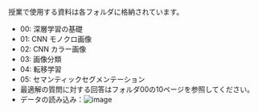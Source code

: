 授業で使用する資料は各フォルダに格納されています。
* 00: 深層学習の基礎
* 01: CNN モノクロ画像
* 02: CNN カラー画像
* 03: 画像分類
* 04: 転移学習
* 05: セマンティックセグメンテーション 
* 最適解の質問に対する回答はフォルダ00の10ページを参照してください。
* データの読み込み：![image](https://github.com/SU-sumico/dlj/assets/130117169/9e4d132e-3b9b-4f44-8c3f-ac2a9b132342)
